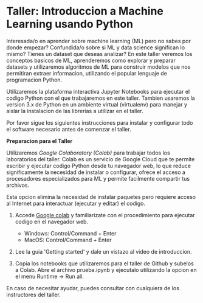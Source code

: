 # Taller: Introduccion a Machine Learning usando Python

Interesada/o en aprender sobre machine learning (ML) pero no sabes por donde empezar? Confundida/o sobre si ML y data science significan lo mismo? Tienes un dataset que deseas analizar? En este taller veremos los conceptos basicos de ML, aprenderemos como explorar y preparar datasets y utilizaremos algoritmos de ML para construir modelos que nos permitiran extraer informacion, utilizando el popular lenguaje de programacion Python.

Utilizaremos la plataforma interactiva Jupyter Notebooks para ejecutar el codigo Python con el que trabajaremos en este taller. Tambien usaremos la version 3.x de Python en un ambiente virtual (virtualenv) para manejar y aislar la instalacion de las librerias a utilizar en el taller.

Por favor sigue los siguientes instrucciones para instalar y configurar todo el software necesario antes de comenzar el taller.

__Preparacion para el Taller__

Utilizaremos *Google Colaboratory (Colab)* para trabajar todos los laboratorios del taller. Colab es un servicio de Google Cloud que te permite escribir y ejecutar codigo Python desde tu navegador web, lo que reduce significamente la necesidad de instalar o configurar, ofrece el acceso a procesadores especializados para ML y permite facilmente compartir tus archivos.

Esta opcion elimina la necesidad de instalar paquetes pero requiere acceso al Internet para interactuar (ejecutar y editar) el codigo.

1. Accede [Google colab](https://colab.research.google.com/notebooks/welcome.ipynb) y familiarizate con el procedimiento para ejecutar codigo en el navegador web.
   - Windows: Control/Command + Enter
   - MacOS: Control/Command + Enter
   
2. Lee la guia 'Getting started' y dale un vistazo al video de introduccion.

3. Copia los notebooks que utilizaremos para el taller de Github y subelos a Colab. Abre el archivo prueba.ipynb y ejecutalo utilizando la opcion en el menu Runtime -> Run all.

En caso de necesitar ayudar, puedes consultar con cualquiera de los instructores del taller.
